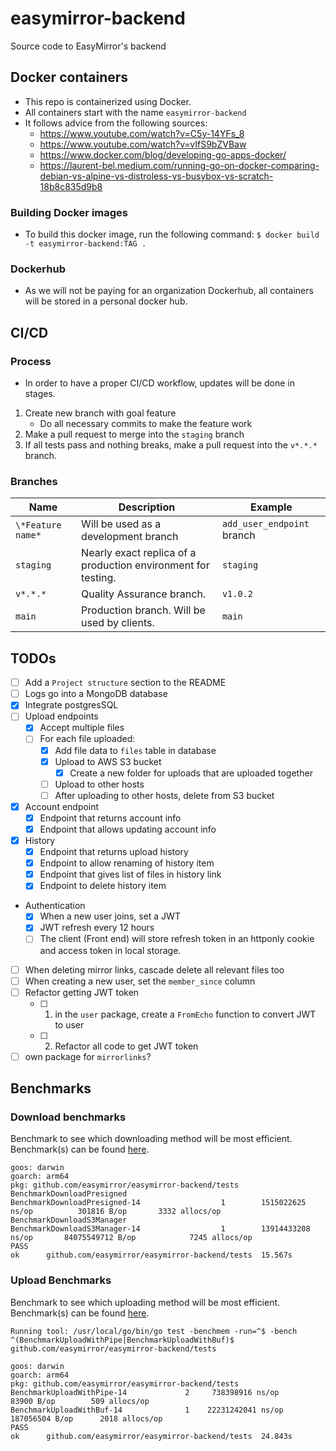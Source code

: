 # easymirror-backend
Source code to EasyMirror's backend

## Docker containers
- This repo is containerized using Docker.
- All containers start with the name `easymirror-backend`
- It follows advice from the following sources:
    - https://www.youtube.com/watch?v=C5y-14YFs_8
    - https://www.youtube.com/watch?v=vIfS9bZVBaw
    - https://www.docker.com/blog/developing-go-apps-docker/
    - https://laurent-bel.medium.com/running-go-on-docker-comparing-debian-vs-alpine-vs-distroless-vs-busybox-vs-scratch-18b8c835d9b8

### Building Docker images
- To build this docker image, run the following command:  `$ docker build -t easymirror-backend:TAG .`

### Dockerhub
- As we will not be paying for an organization Dockerhub, all containers will be stored in a personal docker hub.


## CI/CD
### Process
- In order to have a proper CI/CD workflow, updates will be done in stages.
1. Create new branch with goal feature
    - Do all necessary commits to make the feature work
2. Make a pull request to merge into the `staging` branch
3. If all tests pass and nothing breaks, make a pull request into the `v*.*.*` branch.
### Branches
| Name | Description | Example
| - | - | - |
| `\*Feature name*` | Will be used as a development branch | `add_user_endpoint` branch
| `staging` | Nearly exact replica of a production environment for testing. | `staging`
| `v*.*.*` | Quality Assurance branch. | `v1.0.2`
| `main` | Production branch. Will be used by clients. | `main`


## TODOs
- [ ] Add a `Project structure` section to the README
- [ ] Logs go into a MongoDB database
- [x] Integrate postgresSQL
- [ ] Upload endpoints
    - [x] Accept multiple files
    - [ ] For each file uploaded:
        - [x] Add file data to `files` table in database
        - [x] Upload to AWS S3 bucket
            - [x] Create a new folder for uploads that are uploaded together
        - [ ] Upload to other hosts
        - [ ] After uploading to other hosts, delete from S3 bucket
- [x] Account endpoint
    - [x] Endpoint that returns account info
    - [x] Endpoint that allows updating account info
- [x] History
    - [x] Endpoint that returns upload history
    - [x] Endpoint to allow renaming of history item
    - [x] Endpoint that gives list of files in history link
    - [x] Endpoint to delete history item
- Authentication
    - [x] When a new user joins, set a JWT
    - [x] JWT refresh every 12 hours
    - [ ] The client (Front end) will store refresh token in an httponly cookie and access token in local storage.
- [ ] When deleting mirror links, cascade delete all relevant files too
- [ ] When creating a new user, set the `member_since` column
- [ ] Refactor getting JWT token
    - [ ] 1. in the `user` package, create a `FromEcho` function to convert JWT to user
    - [ ] 2. Refactor all code to get JWT token
- [ ] own package for `mirrorlinks`?

## Benchmarks
### Download benchmarks
Benchmark to see which downloading method will be most efficient. Benchmark(s) can be found [here](/tests/download_test.go).
```MD
goos: darwin
goarch: arm64
pkg: github.com/easymirror/easymirror-backend/tests
BenchmarkDownloadPresigned
BenchmarkDownloadPresigned-14                  1        1515022625 ns/op          301816 B/op       3332 allocs/op
BenchmarkDownloadS3Manager
BenchmarkDownloadS3Manager-14                  1        13914433208 ns/op       84075549712 B/op            7245 allocs/op
PASS
ok      github.com/easymirror/easymirror-backend/tests  15.567s
```
### Upload Benchmarks
Benchmark to see which uploading method will be most efficient. Benchmark(s) can be found [here](/tests/download_test.go).
```
Running tool: /usr/local/go/bin/go test -benchmem -run=^$ -bench ^(BenchmarkUploadWithPipe|BenchmarkUploadWithBuf)$ github.com/easymirror/easymirror-backend/tests

goos: darwin
goarch: arm64
pkg: github.com/easymirror/easymirror-backend/tests
BenchmarkUploadWithPipe-14    	       2	 738398916 ns/op	   83900 B/op	     509 allocs/op
BenchmarkUploadWithBuf-14     	       1	22231242041 ns/op	187056504 B/op	    2018 allocs/op
PASS
ok  	github.com/easymirror/easymirror-backend/tests	24.843s
```